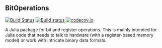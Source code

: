 BitOperations
-------

[![Build Status](https://travis-ci.org/daqcore/BitOperations.jl.svg?branch=master)](https://travis-ci.org/daqcore/BitOperations.jl)
[![Build status](https://ci.appveyor.com/api/projects/status/github/daqcore/BitOperations.jl?branch=master&svg=true)](https://ci.appveyor.com/project/oschulz/bitmanip-jl/branch/master)
[![codecov.io](http://codecov.io/github/daqcore/BitOperations.jl/coverage.svg?branch=master)](https://codecov.io/gh/daqcore/BitOperations.jl/branch/master)

A Julia package for bit and register operations. This is mainly intended
for Julia code that needs to talk to hardware (with a register-based
memory model) or work with intricate binary data formats.
